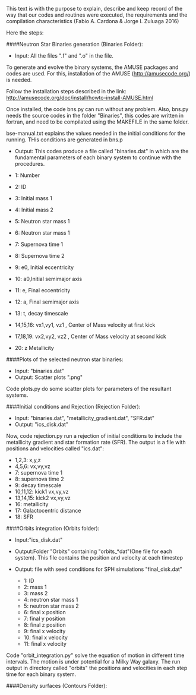 This text is with the purpose to explain, describe and keep record of the way that our codes and routines were executed, the requirements and the compilation characteristics (Fabio A. Cardona & Jorge I. Zuluaga 2016)

Here the steps:

####Neutron Star Binaries generation (Binaries Folder):
- Input: All the files ".f" and ".o" in the file.


To generate and evolve the binary systems, the AMUSE packages and codes are used. For this, installation of the AMUSE (http://amusecode.org/) is needed.

Follow the installation steps described in the link:
http://amusecode.org/doc/install/howto-install-AMUSE.html

Once installed, the code bns.py can run without any problem. Also, bns.py needs the source codes in the folder "Binaries", this codes are written in fortran, and need to be compilated using the MAKEFILE in the same folder.

bse-manual.txt explains the values needed in the initial conditions for the running. THis conditions are generated in bns.p

- Output:
This codes produce a file called "binaries.dat" in which are the fundamental parameters of each binary system to continue with the procedures.

- 1: Number
- 2: ID
- 3: Initial mass 1
- 4: Initial mass 2
- 5: Neutron star mass 1
- 6: Neutron star mass 1
- 7: Supernova time 1
- 8: Supernova time 2
- 9: e0, Initial eccentricity
- 10: a0,Initial semimajor axis
- 11: e, Final eccentricity
- 12: a, Final semimajor axis
- 13: t, decay timescale
- 14,15,16: vx1,vy1, vz1 , Center of Mass velocity at first kick
- 17,18,19: vx2,vy2, vz2 , Center of Mass velocity at second kick
- 20: z Metallicity


####Plots of the selected neutron star binaries:
- Input: "binaries.dat"
- Output: Scatter plots ".png"

Code plots.py do some scatter plots for parameters of the resultant systems. 


####Initial conditions and Rejection (Rejection Folder):
- Input: "binaries.dat", "metallicity_gradient.dat", "SFR.dat"
- Output: "ics_disk.dat"

Now, code rejection.py run a rejection of initial conditions to include the  metallicity gradient and star formation rate (SFR). The output is a file with positions and velocities called "ics.dat":

  - 1,2,3: x,y,z
  - 4,5,6: vx,vy,vz
  - 7: supernova time 1
  - 8: supernova time 2
  - 9: decay timescale
  - 10,11,12: kick1 vx,vy,vz
  - 13,14,15: kick2 vx,vy,vz
  - 16: metallicity
  - 17: Galactocentric distance
  - 18: SFR


####Orbits integration (Orbits folder):
- Input:"ics_disk.dat"
- Output:Folder "Orbits" containing "orbits_*dat"(One file for each system). This file contains the position and velocity at each timestep
- Output: file with seed conditions for SPH simulations "final_disk.dat"
  
  - 1: ID
  - 2: mass 1
  - 3: mass 2
  - 4: neutron star mass 1
  - 5: neutron star mass 2
  - 6: final x position
  - 7: final y position
  - 8: final z position	
  - 9: final x velocity
  - 10: final x velocity	
  - 11: final x velocity

Code "orbit_integration.py" solve the equation of motion in different time intervals. The motion is under potential for a Milky Way galaxy.
The run output in directory called "orbits" the positions and velocities in each step time for each binary system. 

####Density surfaces (Contours Folder):




